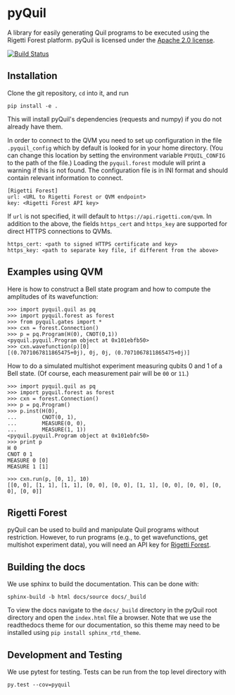 # pyQuil

A library for easily generating Quil programs to be executed using the Rigetti Forest platform.
pyQuil is licensed under the [Apache 2.0 license](https://github.com/rigetticomputing/pyQuil/blob/master/LICENSE).

[![Build Status](https://semaphoreci.com/api/v1/projects/a92fb821-c9b1-4214-b84b-99a1fab26793/1110755/badge.svg)](https://semaphoreci.com/rigetti/pyquil-dev)


## Installation

Clone the git repository, `cd` into it, and run

```
pip install -e .
```
This will install pyQuil's dependencies (requests and numpy) if you do not already have them.

In order to connect to the QVM you need to set up configuration in the file `.pyquil_config` which
by default is looked for in your home directory. (You can change this location by setting the
environment variable `PYQUIL_CONFIG` to the path of the file.) Loading the `pyquil.forest` module
will print a warning if this is not found. The configuration file is in INI format and should
contain relevant information to connect.

```
[Rigetti Forest]
url: <URL to Rigetti Forest or QVM endpoint>
key: <Rigetti Forest API key>
```

If `url` is not specified, it will default to `https://api.rigetti.com/qvm`. In addition to the
above, the fields `https_cert` and `https_key` are supported for direct HTTPS connections to QVMs.

```
https_cert: <path to signed HTTPS certificate and key>
https_key: <path to separate key file, if different from the above>
```

## Examples using QVM

Here is how to construct a Bell state program and how to compute the amplitudes of its wavefunction:

```
>>> import pyquil.quil as pq
>>> import pyquil.forest as forest
>>> from pyquil.gates import *
>>> cxn = forest.Connection()
>>> p = pq.Program(H(0), CNOT(0,1))
<pyquil.pyquil.Program object at 0x101ebfb50>
>>> cxn.wavefunction(p)[0]
[(0.7071067811865475+0j), 0j, 0j, (0.7071067811865475+0j)]
```

How to do a simulated multishot experiment measuring qubits 0 and 1 of a Bell state. (Of course,
each measurement pair will be `00` or `11`.)

```
>>> import pyquil.quil as pq
>>> import pyquil.forest as forest
>>> cxn = forest.Connection()
>>> p = pq.Program()
>>> p.inst(H(0),
...        CNOT(0, 1),
...        MEASURE(0, 0),
...        MEASURE(1, 1))
<pyquil.pyquil.Program object at 0x101ebfc50>
>>> print p
H 0
CNOT 0 1
MEASURE 0 [0]
MEASURE 1 [1]

>>> cxn.run(p, [0, 1], 10)
[[0, 0], [1, 1], [1, 1], [0, 0], [0, 0], [1, 1], [0, 0], [0, 0], [0, 0], [0, 0]]
```

## Rigetti Forest

pyQuil can be used to build and manipulate Quil programs without restriction. However, to run
programs (e.g., to get wavefunctions, get multishot experiment data), you will need an API key
for [Rigetti Forest](https://forest.rigetti.com).

## Building the docs

We use sphinx to build the documentation. This can be done with:

```
sphinx-build -b html docs/source docs/_build
```
To view the docs navigate to the `docs/_build` directory in the pyQuil root directory and open the `index.html` file a browser. Note that we use the readthedocs theme for our documentation, so this theme may need to be installed using `pip install sphinx_rtd_theme`.

## Development and Testing

We use pytest for testing. Tests can be run from the top level directory with

```
py.test --cov=pyquil
```
